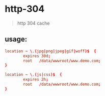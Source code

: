 # http-304
> http 304 cache


## usage:
```conf
location ~ \.(jpg|png|jpeg|gif|woff)$  {
        expires 30d;
        root   /data/wwwroot/www.demo.com;
}

location ~ \.(js|css)$  {
        expires 2h;
        root   /data/wwwroot/www.demo.com;
}
```